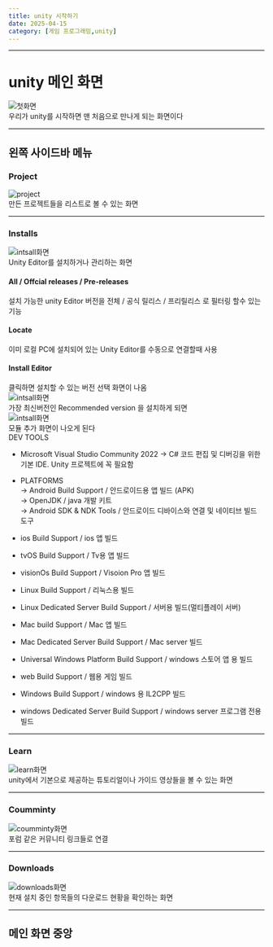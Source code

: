 ```yaml
---
title: unity 시작하기
date: 2025-04-15
category: [게임 프로그래밍,unity]
---
```


<hr style="border: none; border-top: 1px solid #ccc; height: 1px; width: 100%">  

# **unity 메인 화면**  
![첫화면](https://sae-byeok33.github.io/blog-images/posts_unity/main.png)  
우리가 unity를 시작하면 맨 처음으로 만나게 되는 화면이다  

<hr style="border: none; border-top: 1px solid #ccc; height: 1px; width: 100%">   

## **왼쪽 사이드바 메뉴**  
### **Project**
![project](https://sae-byeok33.github.io/blog-images/posts_unity/projects.png)    
만든 프로젝트들을 리스트로 볼 수 있는 화면  

<hr style="border: none; border-top: 1px solid #ccc; height: 1px; width: 100%">  

### **Installs**
![intsall화면](https://sae-byeok33.github.io/blog-images/posts_unity/install.png)   
Unity Editor를 설치하거나 관리하는 화면  
#### **All / Offcial releases / Pre-releases**
설치 가능한 unity Editor 버전을 전체 / 공식 릴리스 / 프리릴리스 로 필터링 할수 있는 기능  

#### **Locate**  
이미 로컬 PC에 설치되어 있는 Unity Editor를 수동으로 연결할때 사용  

#### **Install Editor**
클릭하면 설치할 수 있는 버전 선택 화면이 나옴  
![intsall화면](https://sae-byeok33.github.io/blog-images/posts_unity/install2.png)  
가장 최신버전인 Recommended version 을 설치하게 되면   
![intsall화면](https://sae-byeok33.github.io/blog-images/posts_unity/install3.png)   
모듈 추가 화면이 나오게 된다  
DEV TOOLS 
+ Microsoft Visual Studio Community 2022
    → C# 코드 편집 및 디버깅을 위한 기본 IDE. Unity 프로젝트에 꼭 필요함

+ PLATFORMS  
    → Android Build Support / 안드로이드용 앱 빌드 (APK)  
        → OpenJDK / java 개발 키트  
        → Android SDK & NDK Tools / 안드로이드 디바이스와 연결 및 네이티브 빌드 도구  
+ ios Build Support / ios 앱 빌드  
+ tvOS Build Support / Tv용 앱 빌드
+ visionOs Build Support / Visoion Pro 앱 빌드  
+ Linux Build Support / 리눅스용 빌드  
+ Linux Dedicated Server Build Support / 서버용 빌드(멀티플레이 서버)  
+ Mac build Support / Mac 앱 빌드  
+ Mac Dedicated Server Build Support / Mac server 빌드 
+ Universal Windows Platform Build Support  / windows 스토어 앱 용 빌드 
+ web Build Support / 웹용 게임 빌드  
+ Windows Build Support / windows 용 IL2CPP 빌드  
+ windows Dedicated Server Build Support / windows server 프로그램 전용 빌드


<hr style="border: none; border-top: 1px solid #ccc; height: 1px; width: 100%">

### **Learn**
![learn화면](https://sae-byeok33.github.io/blog-images/posts_unity/learn.png)   
unity에서 기본으로 제공하는 튜토리얼이나 가이드 영상들을 볼 수 있는 화면

<hr style="border: none; border-top: 1px solid #ccc; height: 1px; width: 100%">

### **Coumminty**
![coumminty화면](https://sae-byeok33.github.io/blog-images/posts_unity/coumminty.png)  
포럼 같은 커뮤니티 링크들로 연결  

<hr style="border: none; border-top: 1px solid #ccc; height: 1px; width: 100%">

### **Downloads**
![downloads화면](https://sae-byeok33.github.io/blog-images/posts_unity/downloads.png)  
현재 설치 중인 항목들의 다운로드 현황을 확인하는 화면  

<hr style="border: none; border-top: 1px solid #ccc; height: 1px; width: 100%">

## **메인 화면 중앙**  